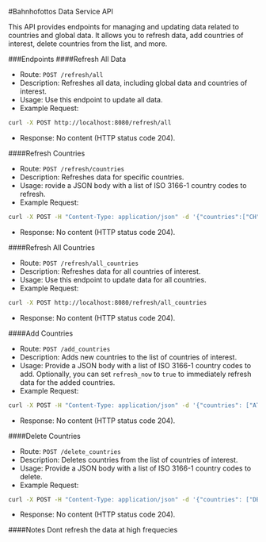 #Bahnhofottos Data Service API

This API provides endpoints for managing and updating data related to countries and global data. It allows you to refresh data, add countries of interest, delete countries from the list, and more.


###Endpoints
####Refresh All Data

- Route: `POST /refresh/all`
- Description: Refreshes all data, including global data and countries of interest.
- Usage: Use this endpoint to update all data.
- Example Request:


```sh
curl -X POST http://localhost:8080/refresh/all
```

- Response: No content (HTTP status code 204).

####Refresh Countries

- Route: `POST /refresh/countries`
- Description: Refreshes data for specific countries.
- Usage: rovide a JSON body with a list of ISO 3166-1 country codes to refresh.
- Example Request:

```sh
curl -X POST -H "Content-Type: application/json" -d '{"countries":["CH", "DE"]}' http://localhost:8080/refresh/countries
```

- Response: No content (HTTP status code 204).

####Refresh All Countries

- Route: `POST /refresh/all_countries`
- Description: Refreshes data for all countries of interest.
- Usage: Use this endpoint to update data for all countries.
- Example Request:

```sh
curl -X POST http://localhost:8080/refresh/all_countries
```

- Response: No content (HTTP status code 204).

####Add Countries

- Route: `POST /add_countries`
- Description: Adds new countries to the list of countries of interest.
- Usage: Provide a JSON body with a list of ISO 3166-1 country codes to add. Optionally, you can set `refresh_now` to `true` to immediately refresh data for the added countries.
- Example Request:

```sh
curl -X POST -H "Content-Type: application/json" -d '{"countries": ["AT"], "refresh_now": true}' http://localhost:8080/add_countries
```

- Response: No content (HTTP status code 204).

####Delete Countries

- Route: `POST /delete_countries`
- Description: Deletes countries from the list of countries of interest.
- Usage: Provide a JSON body with a list of ISO 3166-1 country codes to delete.
- Example Request:

```sh
curl -X POST -H "Content-Type: application/json" -d '{"countries": ["DE"]}' http://localhost:8080/delete_countries
```
- Response: No content (HTTP status code 204).

####Notes
Dont refresh the data at high frequecies